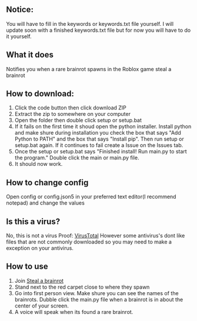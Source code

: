 ## Notice:
You will have to fill in the keywords or keywords.txt file yourself. I will update soon with a finished keywords.txt file but for now you will have to do it yourself.

## What it does
Notifies you when a rare brainrot spawns in the Roblox game steal a brainrot

## How to download:
1. Click the code button then click download ZIP
2. Extract the zip to somewhere on your computer
3. Open the folder then double click setup or setup.bat
4. If it fails on the first time it shoud open the python installer. Install python and make shure during installation you check the box that says "Add Python to PATH" and the box that says "Install pip". Then run setup or setup.bat again. If it continues to fail create a Issue on the Issues tab.
5. Once the setup or setup.bat says "Finished install! Run main.py to start the program." Double click the main or main.py file.
6. It should now work.

## How to change config
Open config  or config.json5 in your preferred text editor(I recommend notepad) and change the values

## Is this a virus?
No, this is not a virus Proof: [VirusTotal](https://www.virustotal.com/gui/file/eccdf114f827e097091f78f6365382cd04a426c4539f6afac467075889e2e6c0/detection)
However some antivirus's dont like files that are not commonly downloaded so you may need to make a exception on your antivirus.

## How to use
1. Join [Steal a brainrot](https://www.roblox.com/games/109983668079237/Steal-a-Brainrot)
2. Stand next to the red carpet close to where they spawn
3. Go into first person view. Make shure you can see the names of the brainrots. Dubble click the main.py file when a brainrot is in about the center of your screen.
4. A voice will speak when its found a rare brainrot.
